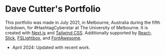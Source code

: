 # Dave Cutter's Portfolio

This portfolio was made in July 2021, in Melbourne, Australia during the fifth lockdown, for #HashtagCyberstar at The University of Melbourne. It is created with [Next.js](https://nextjs.org/) and [Tailwind CSS](https://tailwindcss.com/). Additionally supported by [React-Slick](https://react-slick.neostack.com/), [FSLightbox](https://fslightbox.com/), and [FontAwesome](https://fontawesome.com/).
 - April 2024: Updated with recent work.

